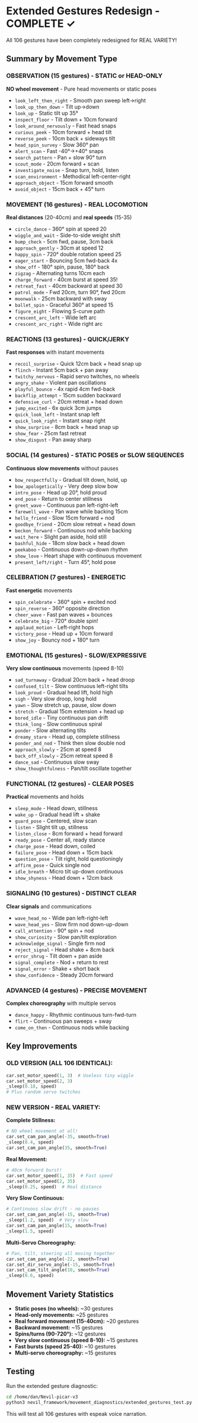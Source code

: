 # Extended Gestures Redesign - COMPLETE ✓

All 106 gestures have been completely redesigned for REAL VARIETY!

## Summary by Movement Type

### OBSERVATION (15 gestures) - STATIC or HEAD-ONLY
**NO wheel movement** - Pure head movements or static poses
- `look_left_then_right` - Smooth pan sweep left→right
- `look_up_then_down` - Tilt up→down
- `look_up` - Static tilt up 35°
- `inspect_floor` - Tilt down + 10cm forward
- `look_around_nervously` - Fast head snaps
- `curious_peek` - 10cm forward + head tilt
- `reverse_peek` - 10cm back + sideways tilt
- `head_spin_survey` - Slow 360° pan
- `alert_scan` - Fast -40°→+40° snaps
- `search_pattern` - Pan + slow 90° turn
- `scout_mode` - 20cm forward + scan
- `investigate_noise` - Snap turn, hold, listen
- `scan_environment` - Methodical left-center-right
- `approach_object` - 15cm forward smooth
- `avoid_object` - 15cm back + 45° turn

### MOVEMENT (16 gestures) - REAL LOCOMOTION
**Real distances** (20-40cm) and **real speeds** (15-35)
- `circle_dance` - 360° spin at speed 20
- `wiggle_and_wait` - Side-to-side weight shift
- `bump_check` - 5cm fwd, pause, 3cm back
- `approach_gently` - 30cm at speed 12
- `happy_spin` - 720° double rotation speed 25
- `eager_start` - Bouncing 5cm fwd-back 4x
- `show_off` - 180° spin, pause, 180° back
- `zigzag` - Alternating turns 10cm each
- `charge_forward` - 40cm burst at speed 35!
- `retreat_fast` - 40cm backward at speed 30
- `patrol_mode` - Fwd 20cm, turn 90°, fwd 20cm
- `moonwalk` - 25cm backward with sway
- `ballet_spin` - Graceful 360° at speed 15
- `figure_eight` - Flowing S-curve path
- `crescent_arc_left` - Wide left arc
- `crescent_arc_right` - Wide right arc

### REACTIONS (13 gestures) - QUICK/JERKY
**Fast responses** with instant movements
- `recoil_surprise` - Quick 12cm back + head snap up
- `flinch` - Instant 5cm back + pan away
- `twitchy_nervous` - Rapid servo twitches, no wheels
- `angry_shake` - Violent pan oscillations
- `playful_bounce` - 4x rapid 4cm fwd-back
- `backflip_attempt` - 15cm sudden backward
- `defensive_curl` - 20cm retreat + head down
- `jump_excited` - 6x quick 3cm jumps
- `quick_look_left` - Instant snap left
- `quick_look_right` - Instant snap right
- `show_surprise` - 8cm back + head snap up
- `show_fear` - 25cm fast retreat
- `show_disgust` - Pan away sharp

### SOCIAL (14 gestures) - STATIC POSES or SLOW SEQUENCES
**Continuous slow movements** without pauses
- `bow_respectfully` - Gradual tilt down, hold, up
- `bow_apologetically` - Very deep slow bow
- `intro_pose` - Head up 20°, hold proud
- `end_pose` - Return to center stillness
- `greet_wave` - Continuous pan left-right-left
- `farewell_wave` - Pan wave while backing 15cm
- `hello_friend` - Slow 15cm forward + nod
- `goodbye_friend` - 20cm slow retreat + head down
- `beckon_forward` - Continuous nod while backing
- `wait_here` - Slight pan aside, hold still
- `bashful_hide` - 18cm slow back + head down
- `peekaboo` - Continuous down-up-down rhythm
- `show_love` - Heart shape with continuous movement
- `present_left/right` - Turn 45°, hold pose

### CELEBRATION (7 gestures) - ENERGETIC
**Fast energetic** movements
- `spin_celebrate` - 360° spin + excited nod
- `spin_reverse` - 360° opposite direction
- `cheer_wave` - Fast pan waves + bounces
- `celebrate_big` - 720° double spin!
- `applaud_motion` - Left-right hops
- `victory_pose` - Head up + 10cm forward
- `show_joy` - Bouncy nod + 180° turn

### EMOTIONAL (15 gestures) - SLOW/EXPRESSIVE
**Very slow continuous** movements (speed 8-10)
- `sad_turnaway` - Gradual 20cm back + head droop
- `confused_tilt` - Slow continuous left-right tilts
- `look_proud` - Gradual head lift, hold high
- `sigh` - Very slow droop, long hold
- `yawn` - Slow stretch up, pause, slow down
- `stretch` - Gradual 15cm extension + head up
- `bored_idle` - Tiny continuous pan drift
- `think_long` - Slow continuous spiral
- `ponder` - Slow alternating tilts
- `dreamy_stare` - Head up, complete stillness
- `ponder_and_nod` - Think then slow double nod
- `approach_slowly` - 25cm at speed 8
- `back_off_slowly` - 25cm retreat speed 8
- `dance_sad` - Continuous slow sway
- `show_thoughtfulness` - Pan/tilt oscillate together

### FUNCTIONAL (12 gestures) - CLEAR POSES
**Practical** movements and holds
- `sleep_mode` - Head down, stillness
- `wake_up` - Gradual head lift + shake
- `guard_pose` - Centered, slow scan
- `listen` - Slight tilt up, stillness
- `listen_close` - 8cm forward + head forward
- `ready_pose` - Center all, ready stance
- `charge_pose` - Head down, coiled
- `failure_pose` - Head down + 15cm back
- `question_pose` - Tilt right, hold questioningly
- `affirm_pose` - Quick single nod
- `idle_breath` - Micro tilt up-down continuous
- `show_shyness` - Head down + 12cm back

### SIGNALING (10 gestures) - DISTINCT CLEAR
**Clear signals** and communications
- `wave_head_no` - Wide pan left-right-left
- `wave_head_yes` - Slow firm nod down-up-down
- `call_attention` - 90° spin + nod
- `show_curiosity` - Slow pan/tilt exploration
- `acknowledge_signal` - Single firm nod
- `reject_signal` - Head shake + 8cm back
- `error_shrug` - Tilt down + pan aside
- `signal_complete` - Nod + return to rest
- `signal_error` - Shake + short back
- `show_confidence` - Steady 20cm forward

### ADVANCED (4 gestures) - PRECISE MOVEMENT
**Complex choreography** with multiple servos
- `dance_happy` - Rhythmic continuous turn-fwd-turn
- `flirt` - Continuous pan sweeps + sway
- `come_on_then` - Continuous nods while backing

## Key Improvements

### OLD VERSION (ALL 106 IDENTICAL):
```python
car.set_motor_speed(1, 3)  # Useless tiny wiggle
car.set_motor_speed(2, 3)
_sleep(0.18, speed)
# Plus random servo twitches
```

### NEW VERSION - REAL VARIETY:

**Complete Stillness:**
```python
# NO wheel movement at all!
car.set_cam_pan_angle(-35, smooth=True)
_sleep(0.4, speed)
car.set_cam_pan_angle(35, smooth=True)
```

**Real Movement:**
```python
# 40cm forward burst!
car.set_motor_speed(1, 35)  # Fast speed
car.set_motor_speed(2, 35)
_sleep(0.25, speed)  # Real distance
```

**Very Slow Continuous:**
```python
# Continuous slow drift - no pauses
car.set_cam_pan_angle(-15, smooth=True)
_sleep(1.2, speed)  # Very slow
car.set_cam_pan_angle(15, smooth=True)
_sleep(1.5, speed)
```

**Multi-Servo Choreography:**
```python
# Pan, tilt, steering all moving together
car.set_cam_pan_angle(-22, smooth=True)
car.set_dir_servo_angle(-15, smooth=True)
car.set_cam_tilt_angle(10, smooth=True)
_sleep(0.6, speed)
```

## Movement Variety Statistics

- **Static poses (no wheels):** ~30 gestures
- **Head-only movements:** ~25 gestures
- **Real forward movement (15-40cm):** ~20 gestures
- **Backward movement:** ~15 gestures
- **Spins/turns (90-720°):** ~12 gestures
- **Very slow continuous (speed 8-10):** ~15 gestures
- **Fast bursts (speed 25-40):** ~10 gestures
- **Multi-servo choreography:** ~15 gestures

## Testing

Run the extended gesture diagnostic:
```bash
cd /home/dan/Nevil-picar-v3
python3 nevil_framework/movement_diagnostics/extended_gestures_test.py
```

This will test all 106 gestures with espeak voice narration.

